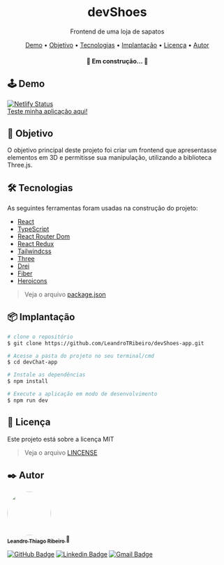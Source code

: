 <h1 align="center">devShoes</h1>
<p align="center">Frontend de uma loja de sapatos</p>

<p align="center">
 <a href="#demo">Demo</a> •
 <a href="#objetivo">Objetivo</a> •
 <a href="#tecnologias">Tecnologias</a> •
 <a href="#implantacao">Implantação</a> •
 <a href="#licenca">Licença</a> • 
 <a href="#autor">Autor</a>
</p>

<h4 align="center"> 
	🚧  Em construção...  🚧
</h4>

<h2 id="demo">🕹️ Demo</h2>

[![Netlify Status](https://api.netlify.com/api/v1/badges/cdf72fa5-d154-428f-b088-907a88be5db1/deploy-status)](https://app.netlify.com/sites/devshoes/deploys)
<br><a href="https://devshoes.netlify.app/" target="_blank">Teste minha aplicação aqui!</a>

<h2 id="objetivo">📖 Objetivo</h2>
<p>O objetivo principal deste projeto foi criar um frontend que apresentasse elementos em 3D e permitisse sua manipulação, utilizando a biblioteca Three.js.</p>

<h2 id="tecnologias">🛠 Tecnologias</h2>

As seguintes ferramentas foram usadas na construção do projeto:

- [React](https://pt-br.reactjs.org/)
- [TypeScript](https://www.typescriptlang.org/)
- [React Router Dom](https://reactrouter.com/en/main)
- [React Redux](https://react-redux.js.org/)
- [Tailwindcss](https://tailwindcss.com/)
- [Three](https://threejs.org/)
- [Drei](https://www.npmjs.com/package/@react-three/drei)
- [Fiber](https://www.npmjs.com/package/@react-three/fiber)
- [Heroicons](https://heroicons.com/)

> Veja o arquivo  [package.json](https://github.com/LeandroTRibeiro/devShoes-app/blob/main/package.json)

<h2 id="implantacao">📦 Implantação</h2>

```bash
# clone o repositório
$ git clone https://github.com/LeandroTRibeiro/devShoes-app.git

# Acesse a pasta do projeto no seu terminal/cmd
$ cd devChat-app

# Instale as dependências
$ npm install

# Execute a aplicação em modo de desenvolvimento
$ npm run dev
```

<h2 id="licenca">📝 Licença</h2>

Este projeto está sobre a licença MIT 
> Veja o arquivo [LINCENSE](https://github.com/LeandroTRibeiro/devShoes-app/blob/main/LICENSE)

<h2 id="autor">✒️ Autor</h2>

<a href="https://devleandro.netlify.app">
 <img style="border-radius: 50%;" src="https://avatars.githubusercontent.com/u/111009157?s=400&u=ccf989df0bb9cf41495186f2bc0564c1b03b0d4e&v=4" width="100px;" alt=""/>
 <br />
 <sub><b>Leandro Thiago Ribeiro </b></sub></a>👋
 <br />
 
[![GitHub Badge](https://img.shields.io/badge/-LeandroTRibeiro-black?style=flat-square&logo=GitHub&logoColor=white&link=https://github.com/LeandroTRibeiro)](https://github.com/LeandroTRibeiro)
[![Linkedin Badge](https://img.shields.io/badge/-LeandroRibeiro-blue?style=flat-square&logo=Linkedin&logoColor=white&link=https://www.linkedin.com/in/leandro-ribeiro-2a8a8b24b/)](https://www.linkedin.com/in/leandro-ribeiro-2a8a8b24b/) 
[![Gmail Badge](https://img.shields.io/badge/-leandrothiago_ribeiro@hotmail.com-c14438?style=flat-square&logo=Gmail&logoColor=white&link=mailto:leandrothiago_ribeiro@hotmail.com)](mailto:leandrothiago_ribeiro@hotmail.com)

